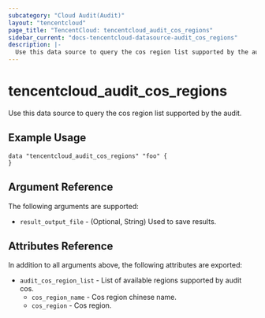 ```yaml
---
subcategory: "Cloud Audit(Audit)"
layout: "tencentcloud"
page_title: "TencentCloud: tencentcloud_audit_cos_regions"
sidebar_current: "docs-tencentcloud-datasource-audit_cos_regions"
description: |-
  Use this data source to query the cos region list supported by the audit.
---
```


# tencentcloud_audit_cos_regions

Use this data source to query the cos region list supported by the audit.

## Example Usage

```hcl
data "tencentcloud_audit_cos_regions" "foo" {
}
```

## Argument Reference

The following arguments are supported:

* `result_output_file` - (Optional, String) Used to save results.

## Attributes Reference

In addition to all arguments above, the following attributes are exported:

* `audit_cos_region_list` - List of available regions supported by audit cos.
  * `cos_region_name` - Cos region chinese name.
  * `cos_region` - Cos region.



